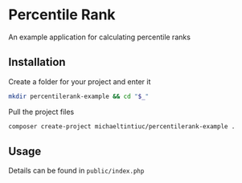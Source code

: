 # Percentile Rank
An example application for calculating percentile ranks

## Installation

Create a folder for your project and enter it

```bash
mkdir percentilerank-example && cd "$_"
```

Pull the project files
```bash
composer create-project michaeltintiuc/percentilerank-example .
```

## Usage

Details can be found in ```public/index.php```
